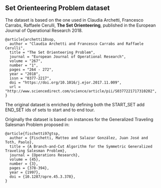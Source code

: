 ## Set Orienteering Problem dataset

The dataset is based on the one used in Claudia Archetti, Francesco Carrabs, Raffaele Cerulli, **The Set Orienteering**, published in the European Journal of Operational Research 2018.

```
@article{archetti18sop,
  author = "Claudia Archetti and Francesco Carrabs and Raffaele Cerulli",
  title = "The Set Orienteering Problem",
  journal = "European Journal of Operational Research",
  volume = "267",
  number = "1",
  pages = "264 - 272",
  year = "2018",
  issn = "0377-2217",
  doi = "https://doi.org/10.1016/j.ejor.2017.11.009",
  url = "http://www.sciencedirect.com/science/article/pii/S0377221717310202",
}
```

The original dataset is enriched by defining both the START_SET add END_SET ids of sets to start and to end tour.


Originally the dataset is based on instances for the Generalized Traveling Salesman Problem proposed in:
```
@article{fischetti97gtsp,
  author = {Fischetti, Matteo and Salazar González, Juan José and Toth, Paolo},
  title = {A Branch-and-Cut Algorithm for the Symmetric Generalized Traveling Salesman Problem},
  journal = {Operations Research},
  volume = {45},
  number = {3},
  pages = {378-394},
  year = {1997},
  doi = {10.1287/opre.45.3.378},
}
```